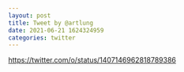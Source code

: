 ```yaml
--- 
layout: post 
title: Tweet by @artlung 
date: 2021-06-21 1624324959 
categories: twitter 
--- 
```

https://twitter.com/o/status/1407146962818789386